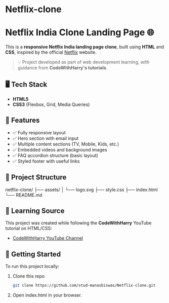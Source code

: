 # Netflix-clone
# Netflix India Clone Landing Page 🌐

This is a **responsive Netflix India landing page clone**, built using **HTML** and **CSS**, inspired by the official [Netflix](https://www.netflix.com/in/) website.

> 💡 Project developed as part of web development learning, with guidance from **CodeWithHarry's tutorials**.

## 🖥️ Tech Stack

- **HTML5**
- **CSS3** (Flexbox, Grid, Media Queries)

## 🎯 Features

- ✅ Fully responsive layout
- ✅ Hero section with email input
- ✅ Multiple content sections (TV, Mobile, Kids, etc.)
- ✅ Embedded videos and background images
- ✅ FAQ accordion structure (basic layout)
- ✅ Styled footer with useful links


## 📁 Project Structure

netflix-clone/
├── assets/
│   └── logo.svg
├── style.css
├── index.html
└── README.md


## 🧠 Learning Source

This project was created while following the **CodeWithHarry** YouTube tutorial on HTML/CSS:
- [CodeWithHarry YouTube Channel](https://www.youtube.com/c/CodeWithHarry)

## 🚀 Getting Started

To run this project locally:

1. Clone this repo  
   ```bash
   git clone https://github.com/stud-manasbiswas/Netflix-clone.git

2. Open index.html in your browser.